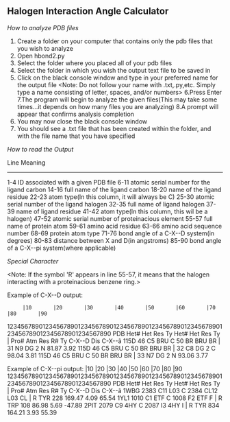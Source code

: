 Halogen Interaction Angle Calculator
------------------------------------
*How to analyze PDB files*
1. Create a folder on your computer that contains only the pdb files that you wish to analyze
2. Open hbond2.py
3. Select the folder where you placed all of your pdb files
4. Select the folder in which you wish the output text file to be saved in
5. Click on the black console window and type in your preferred name for the output file
<Note: Do not follow your name with .txt,.py,etc. Simply type a name consisting of letter, spaces, and/or numbers>
6.Press Enter
7.The program will begin to analyze the given files(This may take some times...it depends on how many files you are analyzing)
8.A prompt will appear that confirms analysis completion
9. You may now close the black console window
10. You should see a .txt file that has been created within the folder, and with the file name that you have specified

*How to read the Output*

Line            Meaning
****            ************************************************
1-4             ID associated with a given PDB file
6-11            atomic serial number for the ligand carbon
14-16           full name of the ligand carbon
18-20           name of the ligand residue
22-23           atom type(In this column, it will always be C)
25-30           atomic serial number of the ligand halogen
32-35           full name of ligand halogen
37-39           name of ligand residue
41-42           atom type(In this column, this wil be a halogen)
47-52           atomic serial number of proteinacious element
55-57           full name of protein atom
59-61           amino acid residue
63-66           amino acid sequence number
68-69           protein atom type
71-76           bond angle of a C-X--D system(in degrees)
80-83           distance between X and D(in angstroms)
85-90           bond angle of a C-X--pi system(where applicable)

*Special Character*

<Note: If the symbol 'R' appears in line 55-57, it means that the halogen interacting with a proteinacious
       benzene ring.>


Example of C-X--D output:

         |10       |20       |30       |40       |50       |60       |70       |80       |90              
123456789012345678901234567890123456789012345678901234567890123456789012345678901234567890
PDB  Het#    Het Res Ty Het#   Het  Res Ty  | Pro#    Atm Res R#   Ty C-X--D   Dis  C-X--ã
115D     46  C5  BRU  C     50 BR   BRU BR  |     31  N9   DG    2  N  81.87   3.92
115D     46  C5  BRU  C     50 BR   BRU BR  |     32  C8   DG    2  C  98.04   3.81
115D     46  C5  BRU  C     50 BR   BRU BR  |     33  N7   DG    2  N  93.06   3.77

Example of C-X--pi output:
         |10       |20       |30       |40       |50       |60       |70       |80       |90              
123456789012345678901234567890123456789012345678901234567890123456789012345678901234567890
PDB  Het#    Het Res Ty Het#   Het  Res Ty  | Pro#    Atm Res R#   Ty C-X--D   Dis  C-X--ã
1WBG   2383  C11 L03  C   2384 CL12 L03 CL  |          R  TYR  228    169.47   4.09  65.54
1YL1   1010  C1  ETF  C   1008  F2  ETF  F  |          R  TRP  108     86.98   5.69 -47.89
2PIT   2079  C9  4HY  C   2087  I3  4HY  I  |          R  TYR  834    164.21   3.93  55.39







